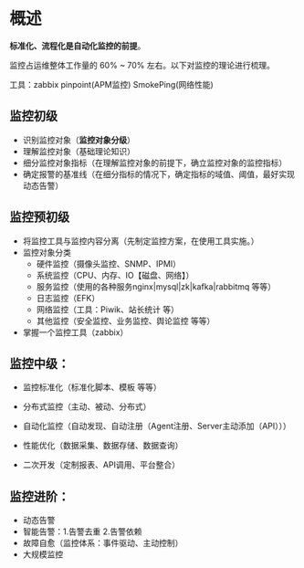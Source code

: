 # 概述

**标准化、流程化是自动化监控的前提**。

监控占运维整体工作量的 60% ~ 70% 左右。以下对监控的理论进行梳理。

工具：zabbix  pinpoint(APM监控)  SmokePing(网络性能)

## 监控初级

- 识别监控对象（**监控对象分级**）
- 理解监控对象（基础理论知识）
- 细分监控对象指标（在理解监控对象的前提下，确立监控对象的监控指标）
- 确定报警的基准线（在细分指标的情况下，确定指标的域值、阈值，最好实现动态告警）

## 监控预初级

- 将监控工具与监控内容分离（先制定监控方案，在使用工具实施。）
- 监控对象分类 
  - 硬件监控（摄像头监控、SNMP、IPMI）
  - 系统监控（CPU、内存、IO【磁盘、网络】）
  - 服务监控（使用的各种服务nginx|mysql|zk|kafka|rabbitmq 等等）
  - 日志监控（EFK）
  - 网络监控（工具：Piwik、站长统计 等）
  - 其他监控（安全监控、业务监控、舆论监控 等等）
- 掌握一个监控工具（zabbix）

## 监控中级：

- 监控标准化（标准化脚本、模板 等等）

- 分布式监控（主动、被动、分布式）
- 自动化监控（自动发现、自动注册（Agent注册、Server主动添加（API）））
- 性能优化（数据采集、数据存储、数据查询）
- 二次开发（定制报表、API调用、平台整合）

## 监控进阶：

- 动态告警
- 智能告警：1.告警去重 2.告警依赖
- 故障自愈（监控体系：事件驱动、主动控制）
- 大规模监控

